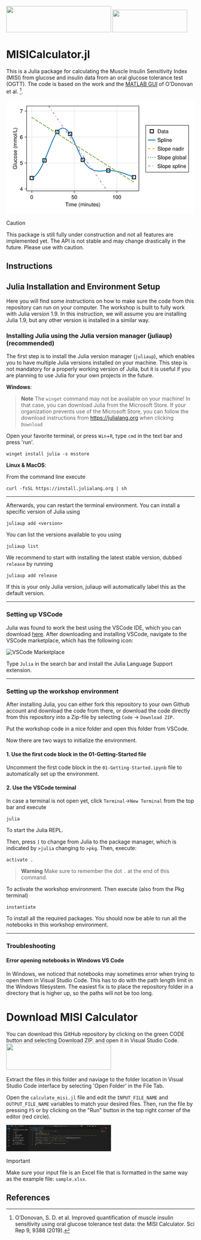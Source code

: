 <img src="assets/TUe.png" width="280" height="70"> <img src="assets/EAISI.png" width="200" height="60"> 

# MISICalculator.jl
This is a Julia package for calculating the Muscle Insulin Sensitivity Index (MISI) from glucose and insulin data from an oral glucose tolerance test (OGTT). The code is based on the work and the [MATLAB GUI](https://github.com/shauna-odonovan/MISI-Calculator) of O’Donovan et al. [^1]. 

![example](assets/example.png)

> [!CAUTION]
> This package is still fully under construction and not all features are implemented yet. The API is not stable and may change drastically in the future. Please use with caution. 

## Instructions
</div>

## Julia Installation and Environment Setup
Here you will find some instructions on how to make sure the code from this repository can run on your computer. The workshop is built to fully work with Julia version 1.9. In this instruction, we will assume you are installing Julia 1.9, but any other version is installed in a similar way. 


### Installing Julia using the Julia version manager (juliaup) (recommended)
The first step is to install the Julia version manager (`juliaup`), which enables you to have multiple Julia versions installed on your machine. This step is not mandatory for a properly working version of Julia, but it is useful if you are planning to use Julia for your own projects in the future.

**Windows**:

>  **Note**
>  The `winget` command may not be available on your machine! In that case, you can download Julia from the Microsoft Store. If your organization prevents use of the Microsoft Store, you can follow the download instructions from https://julialang.org when clicking `Download`

Open your favorite terminal, or press `Win`+`R`, type `cmd` in the text bar and press 'run'.
```
winget install julia -s msstore
```

**Linux & MacOS**:

From the command line execute
```
curl -fsSL https://install.julialang.org | sh
```
---

Afterwards, you can restart the terminal environment. You can install a specific version of Julia using
```
juliaup add <version>
```

You can list the versions available to you using
```
juliaup list
```

We recommend to start with installing the latest stable version, dubbed `release` by running
```
juliaup add release
```

If this is your only Julia version, juliaup will automatically label this as the default version. 

---

### Setting up VSCode
Julia was found to work the best using the VSCode IDE, which you can download [here](https://code.visualstudio.com/download). After downloading and installing VSCode, navigate to the VSCode marketplace, which has the following icon:

<img width="54" alt="VSCode Marketplace" src="https://github.com/Computational-Biology-TUe/Julia-sysbio-workshop/assets/54850292/4f1ce454-ce4e-47c4-8a92-bfc636e48140">

Type `Julia` in the search bar and install the Julia Language Support extension. 

---

### Setting up the workshop environment
After installing Julia, you can either fork this repository to your own Github account and download the code from there, or download the code directly from this repository into a Zip-file by selecting `Code` -> `Download ZIP`. 

Put the workshop code in a nice folder and open this folder from VSCode.

Now there are two ways to initialize the environment. 

#### 1. Use the first code block in the 01-Getting-Started file
Uncomment the first code block in the `01-Getting-Started.ipynb` file to automatically set up the environment.

#### 2. Use the VSCode terminal

In case a terminal is not open yet, click `Terminal`->`New Terminal` from the top bar and execute
```
julia
```
To start the Julia REPL.

Then, press `]` to change from Julia to the package manager, which is indicated by `>julia` changing to `>pkg`. Then, execute:
```
activate .
```
>  **Warning**
> Make sure to remember the dot `.` at the end of this command.

To activate the workshop environment. Then execute (also from the Pkg terminal)
```
instantiate
```

To install all the required packages. You should now be able to run all the notebooks in this workshop environment.

---

### Troubleshooting

#### Error opening notebooks in Windows VS Code
In Windows, we noticed that notebooks may sometimes error when trying to open them in Visual Studio Code. This has to do with the path length limit in the Windows filesystem. The easiest fix is to place the repository folder in a directory that is higher up, so the paths will not be too long. 

 # Download MISI Calculator
 

You can download this GitHub repository  by clicking on the green CODE button and selecting Download ZIP. and open it in Visual Studio Code. 
<img src="assets/Download_repository.png" width="280" height="70">

Extract the files in this folder and naviage to the folder location in Visual Studio Code interface by selecting 'Open Folder' in the File Tab. 

Open the `calculate_misi.jl` file and edit the `INPUT_FILE_NAME` and `OUTPUT_FILE_NAME` variables to match your desired files. Then, run the file by pressing `F5` or by clicking on the "Run" button in the top right corner of the editor (red circle).

<img src="assets/Run_MISI.png" width="280" height="70">

> [!IMPORTANT]
> Make sure your input file is an Excel file that is formatted in the same way as the example file: `sample.xlsx`.

## References
[^1]: O’Donovan, S. D. et al. Improved quantification of muscle insulin sensitivity using oral glucose tolerance test data: the MISI Calculator. Sci Rep 9, 9388 (2019).

